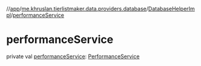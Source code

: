 //[app](../../../index.md)/[me.khruslan.tierlistmaker.data.providers.database](../index.md)/[DatabaseHelperImpl](index.md)/[performanceService](performance-service.md)

# performanceService

private val [performanceService](performance-service.md): [PerformanceService](../../me.khruslan.tierlistmaker.util.performance/-performance-service/index.md)
